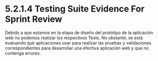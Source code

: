 # 5.2.1.4 Testing Suite Evidence For Sprint Review
Debido a que estamos en la etapa de diseño del prototipo de la aplicación web no podemos realizar los respectivos Tests. No obstante, se está evaluando qué aplicaciones usar para realizar las pruebas y validaciones correspondientes para desarrollar una efectiva aplicación web y que no contenga errores.